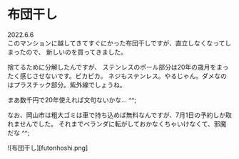 # 布団干し

2022.6.6<br />
このマンションに越してきてすぐにかった布団干しですが、直立しなくなってしまったので、
新しいのを買ってきました。

捨てるために分解したんですが、
ステンレスのポール部分は20年の歳月をまったく感じさせないです。ピカピカ。
ネジもステンレス。やるじゃん。ダメなのはプラスチック部分。紫外線でしょうね。

まあ数千円で20年使えれば文句ないかな... ^^;

なお、岡山市は粗大ゴミは車で持ち込めば無料なんですが、7月1日の予約しか取れませんでした。
それまでベランダに転がしておかなくちゃいけなくて、邪魔だな ^^;

![布団干し][futonhoshi.png]
